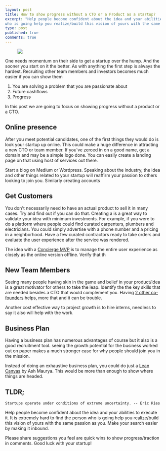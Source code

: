 ```yaml
---
layout: post
title: How to show progress without a CTO or a Product as a startup?
excerpt: "Help people become confident about the idea and your abilities to execute it. It is extremely hard to find the person 
who is going help you realize/build this vision of yours with the same passion as you."
type: post
published: true
comments: true
---
```


<figure>
	<img src="https://upload.wikimedia.org/wikipedia/commons/3/32/Roue_primitive.png">
</figure>

One needs momentum on their side to get a startup over the hump. And the sooner you start on it the better. As with anything
the first step is always the hardest. Recruiting other team members and investors becomes much easier if you can show
them

1. You are solving a problem that you are passionate about
2. Future cashflows
3. Progress

In this post we are going to focus on showing progress without a product or a CTO.

## Online presence
After you meet potential candidates, one of the first things they would do is look your startup up online. This could 
make a huge difference in attracting a new CTO or team member. If you've zeroed in on a good name, get a domain and may be 
a simple logo done. You can easily create a landing page on that using host of services out there.

Start a blog on Medium or Wordpress. Speaking about the industry, the idea and other things related to your startup will
reaffirm your passion to others looking to join you. Similarly creating accounts

## Get Customers
You don't necessarily need to have an actual product to sell it in many cases. Try and find out if you can do that. Creating 
a is a great way to validate your idea with minimum investments. For 
example, if you were to do a platform where people could find curated carpenters, plumbers and electricians. You could simply 
advertise with a phone number and a pricing in a neighborhood. Have a few curated contractors ready to take orders 
and evaluate the user experience after the service was rendered. 

The idea with a <a href="" title="Concierge MVP" target="_blank">Concierge MVP</a> is to manage the entire user experience as closely as the online 
version offline. Verify that th

## New Team Members
Seeing many people having skin in the game and belief in your product/idea is a great motivator for others to take the
leap. Identify the the key skills that are needed besides a CTO that would complement you. Having [2 other co-founders](http://onstartups.com/tabid/3339/bid/1242/What-s-The-Optimal-Number-Of-Co-Founders-For-A-Startup-2-09.aspx)
 helps, more that and it can be trouble.
 
Another cost effective way to project growth is to hire interns, needless to say it also will help with the work.

## Business Plan
Having a business plan has numerous advantages of course but it also is a good recruitment tool. seeing the growth potential
for the business worked out on paper makes a much stronger case for why people should join you in the mission.

Instead of doing an exhaustive business plan, you could do just a <a href="https://www.linkedin.com/pulse/why-lean-canvas-vs-business-model-ash-maurya" title="Lean Canvas">
Lean Canvas</a> by Ash Maurya. This would be more than enough to show where things are headed.

## TLDR;
```
Startups operate under conditions of extreme uncertainty. -- Eric Ries
```

Help people become confident about the idea and your abilities to execute it. It is extremely hard to find the person 
who is going help you realize/build this vision of yours with the same passion as you. Make your search easier by making it inbound.

Please share suggestions you feel are quick wins to show progress/traction in comments. Good luck with your startup!


